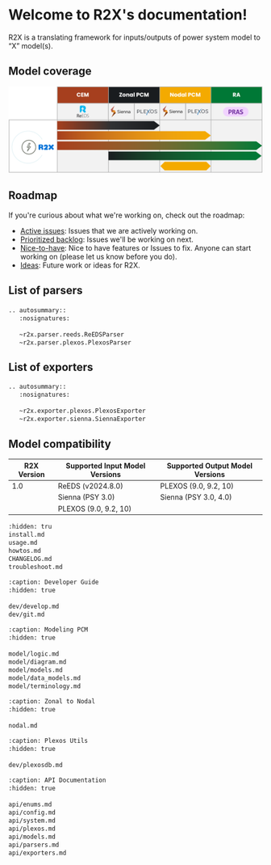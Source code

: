 # Welcome to R2X's documentation!

R2X is a translating framework for inputs/outputs of power system model to “X” model(s).


## Model coverage

![ARTEX](_static/model_coverage.png)



## Roadmap

If you're curious about what we're working on, check out the roadmap:

- [Active issues](https://github.com/NREL/R2X/issues?q=is%3Aopen+is%3Aissue+label%3A%22Working+on+it+%F0%9F%92%AA%22+sort%3Aupdated-asc): Issues that we are actively working on.
- [Prioritized backlog](https://github.com/NREL/R2X/issues?q=is%3Aopen+is%3Aissue+label%3ABacklog): Issues we'll be working on next.
- [Nice-to-have](https://github.com/NREL/R2X/labels/Optional): Nice to have features or Issues to fix. Anyone can start working on (please let us know before you do).
- [Ideas](https://github.com/NREL/R2X/issues?q=is%3Aopen+is%3Aissue+label%3AIdea): Future work or ideas for R2X.



## List of parsers

```{eval-rst}
.. autosummary::
   :nosignatures:

   ~r2x.parser.reeds.ReEDSParser
   ~r2x.parser.plexos.PlexosParser
```

## List of exporters

```{eval-rst}
.. autosummary::
   :nosignatures:

   ~r2x.exporter.plexos.PlexosExporter
   ~r2x.exporter.sienna.SiennaExporter
```

## Model compatibility

| R2X Version  | Supported Input Model Versions           | Supported Output Model Versions          |
|--------------|----------------------------------------- |----------------------------------------- |
|     1.0      | ReEDS (v2024.8.0)                        | PLEXOS (9.0, 9.2, 10)                    |
|              | Sienna (PSY 3.0)                         | Sienna (PSY 3.0, 4.0)                    |
|              | PLEXOS (9.0, 9.2, 10)                    |                                          |


```{toctree}
:hidden: tru
install.md
usage.md
howtos.md
CHANGELOG.md
troubleshoot.md
```

```{toctree}
:caption: Developer Guide
:hidden: true

dev/develop.md
dev/git.md
```

```{toctree}
:caption: Modeling PCM
:hidden: true

model/logic.md
model/diagram.md
model/models.md
model/data_models.md
model/terminology.md
```


```{toctree}
:caption: Zonal to Nodal
:hidden: true

nodal.md
```

```{toctree}
:caption: Plexos Utils
:hidden: true

dev/plexosdb.md
```

```{toctree}
:caption: API Documentation
:hidden: true

api/enums.md
api/config.md
api/system.md
api/plexos.md
api/models.md
api/parsers.md
api/exporters.md
```

